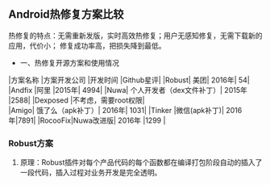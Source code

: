 ## Android热修复方案比较

热修复的特点：无需重新发版，实时高效热修复；用户无感知修复，无需下载新的应用，代价小；
修复成功率高，把损失降到最低。

* 一、热修复开源方案和使用情况

|方案名称	|方案开发公司	|开发时间	|Github星评|
|Robust|	美团|	2016年|	54|
|Andfix	|阿里	|2015年|	4994|
|Nuwa|	个人开发者（dex文件补丁）|	2015年	|2588|
|Dexposed	|不考虑，需要root权限|		
|Amigo|	饿了么（apk补丁）|	2016年|	1031|
|Tinker	|微信(apk补丁)|	2016年|7891|
|RocooFix|Nuwa改进版|	2016年	|1299	|


### Robust方案
1. 原理：Robust插件对每个产品代码的每个函数都在编译打包阶段自动的插入了一段代码，插入过程对业务开发是完全透明。
![]()
